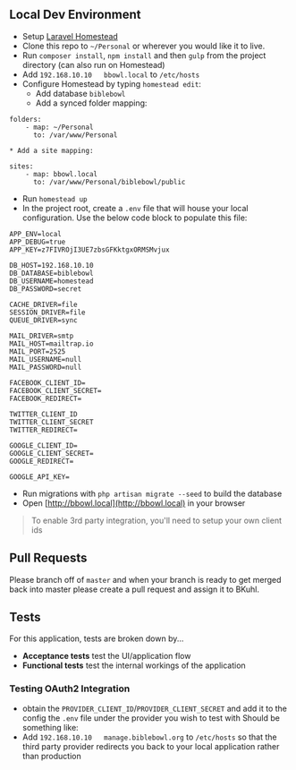 ## Local Dev Environment

 * Setup [Laravel Homestead](https://github.com/laravel/homestead)
 * Clone this repo to `~/Personal` or wherever you would like it to live.
 * Run `composer install`, `npm install` and then `gulp` from the project directory (can also run on Homestead)
 * Add `192.168.10.10   bbowl.local` to `/etc/hosts` 
 * Configure Homestead by typing `homestead edit`:
    * Add database `biblebowl`
    * Add a synced folder mapping:

```
folders:
    - map: ~/Personal
      to: /var/www/Personal
```

    * Add a site mapping:
    
```
sites:
    - map: bbowl.local
      to: /var/www/Personal/biblebowl/public
```

 * Run `homestead up`
 * In the project root, create a `.env` file that will house your local configuration.  Use the below code block to populate this file:
```
APP_ENV=local
APP_DEBUG=true
APP_KEY=z7FIVROjI3UE7zbsGFKktgxORMSMvjux

DB_HOST=192.168.10.10
DB_DATABASE=biblebowl
DB_USERNAME=homestead
DB_PASSWORD=secret

CACHE_DRIVER=file
SESSION_DRIVER=file
QUEUE_DRIVER=sync

MAIL_DRIVER=smtp
MAIL_HOST=mailtrap.io
MAIL_PORT=2525
MAIL_USERNAME=null
MAIL_PASSWORD=null

FACEBOOK_CLIENT_ID=
FACEBOOK_CLIENT_SECRET=
FACEBOOK_REDIRECT=

TWITTER_CLIENT_ID
TWITTER_CLIENT_SECRET
TWITTER_REDIRECT=

GOOGLE_CLIENT_ID=
GOOGLE_CLIENT_SECRET=
GOOGLE_REDIRECT=

GOOGLE_API_KEY=
```
 * Run migrations with `php artisan migrate --seed` to build the database
 * Open [http://bbowl.local](http://bbowl.local) in your browser

> To enable 3rd party integration, you'll need to setup your own client ids

## Pull Requests

Please branch off of `master` and when your branch is ready to get merged back into master please create a pull request and assign it to BKuhl.

## Tests
For this application, tests are broken down by...

 * **Acceptance tests** test the UI/application flow
 * **Functional tests** test the internal workings of the application
 
### Testing OAuth2 Integration

 * obtain the `PROVIDER_CLIENT_ID`/`PROVIDER_CLIENT_SECRET` and add it to the config the `.env` file under the provider you wish to test with
Should be something like:
 * Add `192.168.10.10   manage.biblebowl.org` to `/etc/hosts` so that the third party provider redirects you back to your local application rather than production